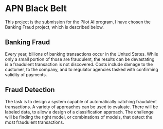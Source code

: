 # APN Black Belt
This project is the submission for the Pilot AI program, I have chosen the Banking Fraud project, which is described below.

## Banking Fraud
Every year, billions of banking transactions occur in the United States. While only a small portion of those are fraudulent, the results can be devastating is a fraudulent transaction is not discovered. Costs include damage to the customer, to the company, and to regulator agencies tasked with confirming validity of payments. 

## Fraud Detection 
The task is to design a system capable of automatically catching fraudulent transactions. A variety of approaches can be used to evaluate. There will be labeled data, to allow a design of a classification approach. The challenge will be finding the right model, or combinations of models, that detect the most fraudulent transactions.
